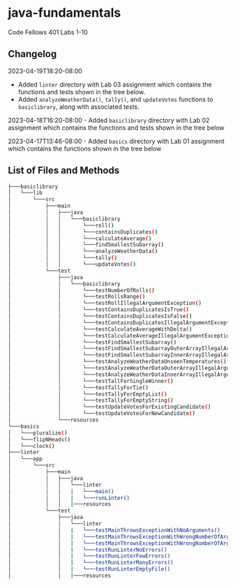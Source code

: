 # java-fundamentals

Code Fellows 401 Labs 1-10

## Changelog

2023-04-19T18:20-08:00

- Added `linter` directory with Lab 03 assignment which contains the functions and tests shown in the tree below.
- Added `analyzeWeatherData()`, `tally()`, and `updateVotes` functions to `basiclibrary`, along with associated tests.

2023-04-18T16:20-08:00 - Added `basiclibrary` directory with Lab 02 assignment which contains the functions and tests shown in the tree below

2023-04-17T13:46-08:00 - Added `basics` directory with Lab 01 assignment which contains the functions shown in the tree below

## List of Files and Methods

```bash
├───basiclibrary
│   └───lib
│       └───src
│           ├───main
│           │   ├───java
│           │   │   └───basiclibrary
│           │   │       └───roll()
│           │   │       └───containsDuplicates()
│           │   │       └───calculateAverage()
│           │   │       └───findSmallestSubarray()
│           │   │       └───analyzeWeatherData()
│           │   │       └───tally()
│           │   │       └───updateVotes()
│           └───test
│               ├───java
│               │   └───basiclibrary
│               │       └───testNumberOfRolls()
│               │       └───testRollsRange()
│               │       └───testRollIllegalArgumentException()
│               │       └───testContainsDuplicatesIsTrue()
│               │       └───testContainsDuplicatesIsFalse()
│               │       └───testContainsDuplicatesIllegalArgumentException()
│               │       └───testCalculateAverageWithDelta()
│               │       └───testCalculateAverageIllegalArgumentException()
│               │       └───testFindSmallestSubarray()
│               │       └───testFindSmallestSubarrayOuterArrayIllegalArgumentException()
│               │       └───testFindSmallestSubarrayInnerArrayIllegalArgumentException()
│               │       └───testAnalyzeWeatherDataUnseenTemperatures()
│               │       └───testAnalyzeWeatherDataOuterArrayIllegalArgumentException()
│               │       └───testAnalyzeWeatherDataInnerArrayIllegalArgumentException()
│               │       └───testTallForSingleWinner()
│               │       └───testTallyForTie()
│               │       └───testTallyForEmptyList()
│               │       └───testTallyForEmptyString()
│               │       └───testUpdateVotesForExistingCandidate()
│               │       └───testUpdateVotesForNewCandidate()
│               └───resources
└───basics
│   └───pluralize()
│   └───flipNHeads()
│   └───clock()
├───linter
│   └───app
│       └───src
│           ├───main
│           │   ├───java
│           │   │   └───linter
│           │   │   |   └───main()
│           │   │   |   └───runLinter()
│           │   │   |───resources
│           └───test
│               ├───java
│               │   └───linter
│               │   |   └───testMainThrowsExceptionWithNoArguments()
│               │   |   └───testMainThrowsExceptionWithWrongNumberOfArguments()
│               │   |   └───testMainThrowsExceptionWithWrongNumberOfArguments()
│               │   |   └───testRunLinterNoErrors()
│               │   |   └───testRunLinterFewErrors() 
│               │   |   └───testRunLinterManyErrors()
│               │   |   └───testRunLinterEmptyFile()
│               │   |───resources
```
